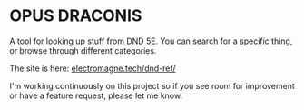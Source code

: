 OPUS DRACONIS
=============

A tool for looking up stuff from DND 5E. You can search for a specific thing, or browse through different categories. 

The site is here: [electromagne.tech/dnd-ref/](http://electromagne.tech/dnd-ref/)

I'm working continuously on this project so if you see room for improvement or have a feature request, please let me know. 